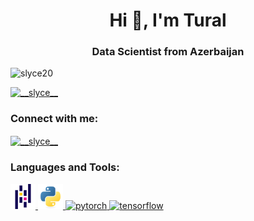 <h1 align="center">Hi 👋, I'm Tural</h1>
<h3 align="center">Data Scientist from Azerbaijan</h3>

<p align="left"> <img src="https://komarev.com/ghpvc/?username=slyce20&label=Profile%20views&color=0e75b6&style=flat" alt="slyce20" /> </p>


<p align="left"> <a href="https://twitter.com/__slyce__" target="blank"><img src="https://img.shields.io/twitter/follow/__slyce__?logo=twitter&style=for-the-badge" alt="__slyce__" /></a> </p>

<h3 align="left">Connect with me:</h3>
<p align="left">
<a href="https://twitter.com/__slyce__" target="blank"><img align="center" src="https://raw.githubusercontent.com/rahuldkjain/github-profile-readme-generator/master/src/images/icons/Social/twitter.svg" alt="__slyce__" height="30" width="40" /></a>
</p>

<h3 align="left">Languages and Tools:</h3>
<p align="left"> <a href="https://pandas.pydata.org/" target="_blank" rel="noreferrer"> <img src="https://raw.githubusercontent.com/devicons/devicon/2ae2a900d2f041da66e950e4d48052658d850630/icons/pandas/pandas-original.svg" alt="pandas" width="40" height="40"/> </a> <a href="https://www.python.org" target="_blank" rel="noreferrer"> <img src="https://raw.githubusercontent.com/devicons/devicon/master/icons/python/python-original.svg" alt="python" width="40" height="40"/> </a> <a href="https://pytorch.org/" target="_blank" rel="noreferrer"> <img src="https://www.vectorlogo.zone/logos/pytorch/pytorch-icon.svg" alt="pytorch" width="40" height="40"/> </a> <a href="https://www.tensorflow.org" target="_blank" rel="noreferrer"> <img src="https://www.vectorlogo.zone/logos/tensorflow/tensorflow-icon.svg" alt="tensorflow" width="40" height="40"/> </a> </p>

